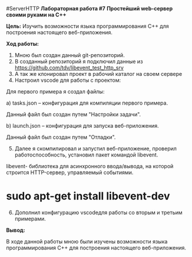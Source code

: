 #ServerHTTP
**Лабораторная работа #7** 
**Простейший web-сервер своими руками на С++**

**Цель:**
 Изучить возможности языка программирования С++ для построения настоящего веб-приложения.

**Ход работы:**
1.	Мною был создан данный git-репозиторий.
2.	В созданный репозиторий я подключил данные из https://github.com/tdv/libevent_test_http_srv
3.	А так же клонировал проект в рабочий каталог на своем сервере
4.	Настроил vscode для работы с проектом:

Для первого примера я создал файлы:

a)	tasks.json – конфигурация для компиляции первого примера.

Данный файл был создан путем "Настройки задачи".

b)	launch.json – конфигурация для запуска веб-приложения.

Данный файл был создан путем "Отладки".

5. 	Далее я скомпилировал и запустил веб-приложение, проверил работоспособность, установил пакет командой libevent. 


libevent- библиотека для асинхронного ввода/вывода, на которой строится HTTP-сервер, управляемый событиями.

# sudo apt-get install libevent-dev


6.	Дополнил конфигурацию vscodeдля работы со вторым  и третьим примерами.

**Вывод:** 

В ходе данной работы мною были изучены возможности языка программирования С++ для построения настоящего веб-приложения.

